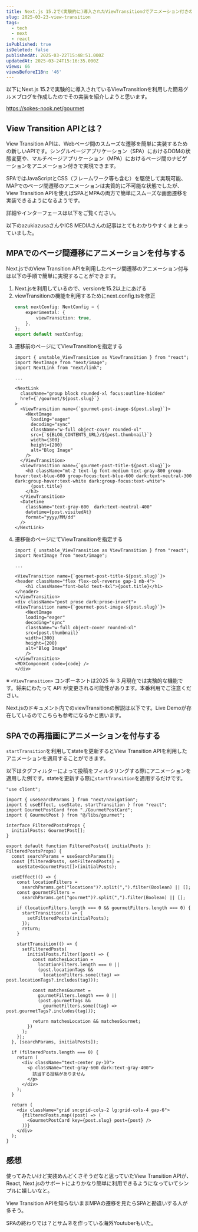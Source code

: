 ```yaml
---
title: Next.js 15.2で(実験的に)導入されたViewTransitiondでアニメーション付きのグルメブログを作成してみた
slug: 2025-03-23-view-transition
tags:
  - tech
  - next
  - react
isPublished: true
isDeleted: false
publishedAt: 2025-03-22T15:48:51.000Z
updatedAt: 2025-03-24T15:16:35.000Z
views: 66
viewsBeforeI18n: '46'
---
```


以下にNext.js 15.2で実験的に導入されているViewTransitionを利用した簡易グルメブログを作成したのでその実装を紹介しようと思います。

https://sokes-nook.net/gourmet


## View Transition APIとは？
View Transition APIは、Webページ間のスムーズな遷移を簡単に実装するための新しいAPIです。シングルページアプリケーション（SPA）におけるDOMの状態変更や、マルチページアプリケーション（MPA）におけるページ間のナビゲーションをアニメーション付きで実現できます。

SPAではJavaScriptとCSS（フレームワーク等も含む）を駆使して実現可能、MAPでのページ間遷移のアニメーションは実質的に不可能な状態でしたが、View Transition APIを使えばSPAとMPAの両方で簡単にスムーズな画面遷移を実装できるようになるようです。

詳細やインターフェースは以下をご覧ください。
<Bookmark href="https://developer.mozilla.org/en-US/docs/Web/API/View_Transition_API" />

以下のazukiazusaさんやICS MEDIAさんの記事はとてもわかりやすくまとまっていました。
<Bookmark href="https://azukiazusa.dev/blog/declarative-page-transition-animation-with-react-viewtransition-component/" />

<Bookmark href="https://ics.media/entry/230510/" />

## MPAでのページ間遷移にアニメーションを付与する
Next.jsでのView Transition APIを利用したページ間遷移のアニメーション付与は以下の手順で簡単に実現することができます。
1. Next.jsを利用しているので、versionを15.2以上にあげる
2. viewTransitionの機能を利用するためにnext.config.tsを修正
    ```ts:next.config.ts
    const nextConfig: NextConfig = {
        experimental: {
            viewTransition: true,
        },
    };
    export default nextConfig;
    ```
3. 遷移前のページにてViewTransitionを指定する
    ```tsx:app/gourmet/page.tsx
    import { unstable_ViewTransition as ViewTransition } from "react";
    import NextImage from "next/image";
    import NextLink from "next/link";
    
    ...

    <NextLink
      className="group block rounded-xl focus:outline-hidden"
      href={`/gourmet/${post.slug}`}
    >
      <ViewTransition name={`gourmet-post-image-${post.slug}`}>
        <NextImage
          loading="eager"
          decoding="sync"
          className="w-full object-cover rounded-xl"
          src={`${BLOG_CONTENTS_URL}/${post.thumbnail}`}
          width={300}
          height={200}
          alt="Blog Image"
        />
      </ViewTransition>
      <ViewTransition name={`gourmet-post-title-${post.slug}`}>
        <h3 className="mt-2 text-lg font-medium text-gray-800 group-hover:text-blue-600 group-focus:text-blue-600 dark:text-neutral-300 dark:group-hover:text-white dark:group-focus:text-white">
          {post.title}
        </h3>
      </ViewTransition>
      <Datetime
        className="text-gray-600  dark:text-neutral-400"
        datetime={post.visitedAt}
        format="yyyy/MM/dd"
      />
    </NextLink>
    ```
4. 遷移後のページにてViewTransitionを指定する
    ```tsx:app/gourmet/[slug]/page.tsx
    import { unstable_ViewTransition as ViewTransition } from "react";
    import NextImage from "next/image";
    
    ...

    <ViewTransition name={`gourmet-post-title-${post.slug}`}>
    <header className="flex flex-col-reverse gap-1 mb-4">
        <h1 className="font-bold text-4xl">{post.title}</h1>
    </header>
    </ViewTransition>
    <div className="post prose dark:prose-invert">
    <ViewTransition name={`gourmet-post-image-${post.slug}`}>
        <NextImage
        loading="eager"
        decoding="sync"
        className="w-full object-cover rounded-xl"
        src={post.thumbnail}
        width={300}
        height={200}
        alt="Blog Image"
        />
    </ViewTransition>
    <MDXComponent code={code} />
    </div>
    ```

※ `<ViewTransition>` コンポーネントは2025 年 3 月現在では実験的な機能です。将来にわたって API が変更される可能性があります。本番利用でご注意ください。

Next.jsのドキュメント内でのviewTransitionの解説は以下です。Live Demoが存在しているのでこちらも参考になるかと思います。
<Bookmark href="https://nextjs.org/docs/app/api-reference/config/next-config-js/viewTransition" />

## SPAでの再描画にアニメーションを付与する
`startTransition`を利用してstateを更新するとView Transition APIを利用したアニメーションを適用することができます。

以下はタグフィルターによって投稿をフィルタリングする際にアニメーションを適用した例です。stateを更新する際に`startTransition`を適用するだけです。

```tsx:FilteredPosts.tsx
"use client";

import { useSearchParams } from "next/navigation";
import { useEffect, useState, startTransition } from "react";
import GourmetPostCard from "./GourmetPostCard";
import { GourmetPost } from "@/libs/gourmet";

interface FilteredPostsProps {
  initialPosts: GourmetPost[];
}

export default function FilteredPosts({ initialPosts }: FilteredPostsProps) {
  const searchParams = useSearchParams();
  const [filteredPosts, setFilteredPosts] =
    useState<GourmetPost[]>(initialPosts);

  useEffect(() => {
    const locationFilters =
      searchParams.get("locations")?.split(",").filter(Boolean) || [];
    const gourmetFilters =
      searchParams.get("gourmet")?.split(",").filter(Boolean) || [];

    if (locationFilters.length === 0 && gourmetFilters.length === 0) {
      startTransition(() => {
        setFilteredPosts(initialPosts);
      });
      return;
    }

    startTransition(() => {
      setFilteredPosts(
        initialPosts.filter((post) => {
          const matchesLocation =
            locationFilters.length === 0 ||
            (post.locationTags &&
              locationFilters.some((tag) => post.locationTags?.includes(tag)));

          const matchesGourmet =
            gourmetFilters.length === 0 ||
            (post.gourmetTags &&
              gourmetFilters.some((tag) => post.gourmetTags?.includes(tag)));

          return matchesLocation && matchesGourmet;
        })
      );
    });
  }, [searchParams, initialPosts]);

  if (filteredPosts.length === 0) {
    return (
      <div className="text-center py-10">
        <p className="text-gray-600 dark:text-gray-400">
          該当する投稿がありません
        </p>
      </div>
    );
  }

  return (
    <div className="grid sm:grid-cols-2 lg:grid-cols-4 gap-6">
      {filteredPosts.map((post) => (
        <GourmetPostCard key={post.slug} post={post} />
      ))}
    </div>
  );
}
```


## 感想
使ってみたいけど実装めんどくさそうだなと思っていたView Transition APIが、React, Next.jsのサポートによりかなり簡単に利用できるようになっていてシンプルに嬉しいなと。

View Transition APIを知らないままMPAの遷移を見たらSPAと勘違いする人が多そう。

SPAの終わりでは？とサムネを作っている海外Youtuberもいた。

<YouTubeEmbed url="https://www.youtube.com/watch?v=zFWd9tON4js" />  
